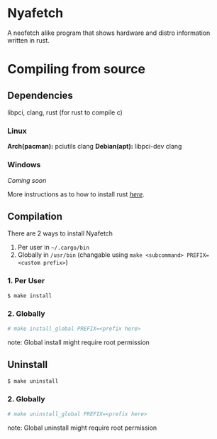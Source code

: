 # Nyafetch
A neofetch alike program that shows hardware and distro information written in rust.
# Compiling from source
## Dependencies
 libpci, clang, rust (for rust to compile c)
 
 ### Linux
**Arch(pacman):** pciutils clang
**Debian(apt):** libpci-dev clang

### Windows
*Coming soon*

More instructions as to how to install rust [*here*](https://www.rust-lang.org/tools/install).

## Compilation
There are 2 ways to install Nyafetch
1. Per user in `~/.cargo/bin`
2. Globally in `/usr/bin` (changable using `make <subcommand> PREFIX=<custom prefix>`)

### 1. Per User
```bash
$ make install
```
### 2. Globally
```bash
# make install_global PREFIX=<prefix here>
```
note: Global install might require root permission

## Uninstall
```bash
$ make uninstall
```
### 2. Globally
```bash
# make uninstall_global PREFIX=<prefix here>
```
note: Global uninstall might require root permission
